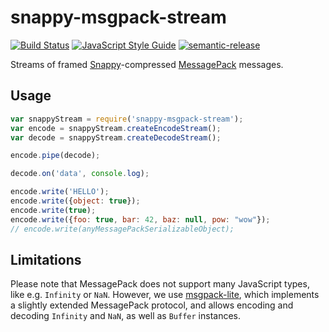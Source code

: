 # snappy-msgpack-stream

[![Build Status](https://travis-ci.org/KlausTrainer/snappy-msgpack-stream.svg?branch=main)](https://travis-ci.org/KlausTrainer/snappy-msgpack-stream)
[![JavaScript Style Guide](https://img.shields.io/badge/code%20style-standard-brightgreen.svg)](http://standardjs.com/)
[![semantic-release](https://img.shields.io/badge/%20%20%F0%9F%93%A6%F0%9F%9A%80-semantic--release-e10079.svg)](https://github.com/semantic-release/semantic-release)

Streams of framed [Snappy](https://google.github.io/snappy/)-compressed [MessagePack](http://msgpack.org/) messages.

## Usage

``` js
var snappyStream = require('snappy-msgpack-stream');
var encode = snappyStream.createEncodeStream();
var decode = snappyStream.createDecodeStream();

encode.pipe(decode);

decode.on('data', console.log);

encode.write('HELLO');
encode.write({object: true});
encode.write(true);
encode.write({foo: true, bar: 42, baz: null, pow: "wow"});
// encode.write(anyMessagePackSerializableObject);
```

## Limitations

Please note that MessagePack does not support many JavaScript types, like e.g. `Infinity` or `NaN`. However, we use [msgpack-lite](https://www.npmjs.com/package/msgpack-lite), which implements a slightly extended MessagePack protocol, and allows encoding and decoding `Infinity` and `NaN`, as well as `Buffer` instances.
